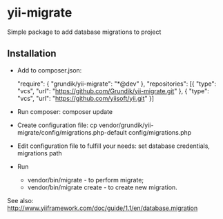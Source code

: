 yii-migrate
===========

Simple package to add database migrations to project

Installation
------------

* Add to composer.json:

    "require": {
        "grundik/yii-migrate": "*@dev"
    },
    "repositories": [{
      "type": "vcs",
      "url": "https://github.com/Grundik/yii-migrate.git"
    }, {
      "type": "vcs",
      "url": "https://github.com/yiisoft/yii.git"
    }]

* Run composer: composer update

* Create configuration file:
    cp vendor/grundik/yii-migrate/config/migrations.php-default config/migrations.php

* Edit configuration file to fulfill your needs: set database credentials, migrations path

* Run
    * vendor/bin/migrate - to perform migrate;
    * vendor/bin/migrate create <name> - to create new migration.

See also: http://www.yiiframework.com/doc/guide/1.1/en/database.migration
